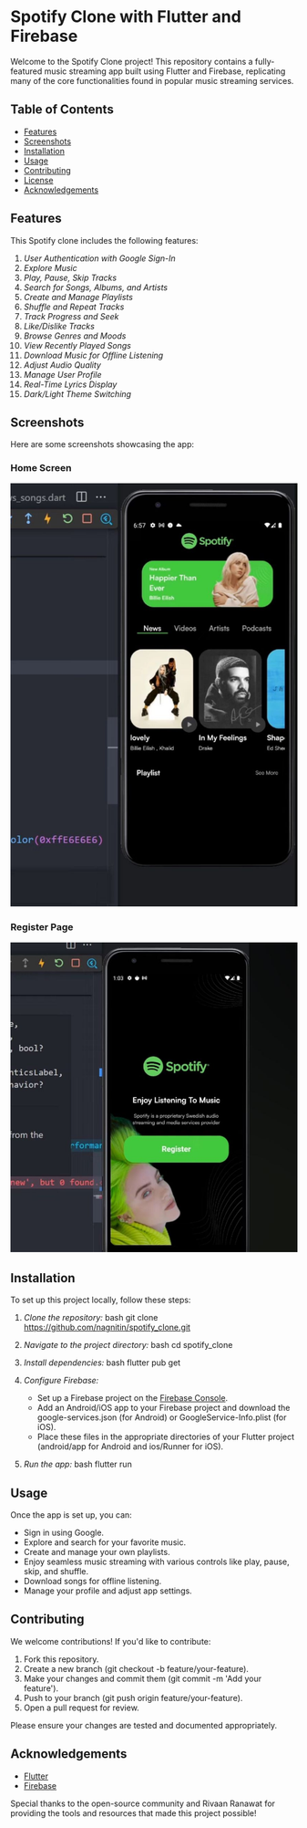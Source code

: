 # Spotify Clone with Flutter and Firebase

Welcome to the Spotify Clone project! This repository contains a fully-featured music streaming app built using Flutter and Firebase, replicating many of the core functionalities found in popular music streaming services.

## Table of Contents

- [Features](#features)
- [Screenshots](#screenshots)
- [Installation](#installation)
- [Usage](#usage)
- [Contributing](#contributing)
- [License](#license)
- [Acknowledgements](#acknowledgements)

## Features

This Spotify clone includes the following features:

1. *User Authentication with Google Sign-In*
2. *Explore Music*
3. *Play, Pause, Skip Tracks*
4. *Search for Songs, Albums, and Artists*
5. *Create and Manage Playlists*
6. *Shuffle and Repeat Tracks*
7. *Track Progress and Seek*
8. *Like/Dislike Tracks*
9. *Browse Genres and Moods*
10. *View Recently Played Songs*
11. *Download Music for Offline Listening*
12. *Adjust Audio Quality*
13. *Manage User Profile*
14. *Real-Time Lyrics Display*
15. *Dark/Light Theme Switching*

## Screenshots

Here are some screenshots showcasing the app:

### Home Screen
![Home Screen](home_page.jpg)

### Register Page
![Register Page](register_page.jpg)


## Installation

To set up this project locally, follow these steps:

1. *Clone the repository:*
    bash
    git clone https://github.com/nagnitin/spotify_clone.git
    

2. *Navigate to the project directory:*
    bash
    cd spotify_clone
    

3. *Install dependencies:*
    bash
    flutter pub get
    

4. *Configure Firebase:*
   - Set up a Firebase project on the [Firebase Console](https://console.firebase.google.com/).
   - Add an Android/iOS app to your Firebase project and download the google-services.json (for Android) or GoogleService-Info.plist (for iOS).
   - Place these files in the appropriate directories of your Flutter project (android/app for Android and ios/Runner for iOS).

5. *Run the app:*
    bash
    flutter run
    

## Usage

Once the app is set up, you can:

- Sign in using Google.
- Explore and search for your favorite music.
- Create and manage your own playlists.
- Enjoy seamless music streaming with various controls like play, pause, skip, and shuffle.
- Download songs for offline listening.
- Manage your profile and adjust app settings.

## Contributing

We welcome contributions! If you'd like to contribute:

1. Fork this repository.
2. Create a new branch (git checkout -b feature/your-feature).
3. Make your changes and commit them (git commit -m 'Add your feature').
4. Push to your branch (git push origin feature/your-feature).
5. Open a pull request for review.

Please ensure your changes are tested and documented appropriately.


## Acknowledgements

- [Flutter](https://flutter.dev/)
- [Firebase](https://firebase.google.com/)

Special thanks to the open-source community and Rivaan Ranawat for providing the tools and resources that made this project possible!
